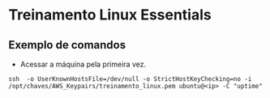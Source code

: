 # Treinamento Linux Essentials
## Exemplo de comandos

- Acessar a máquina pela primeira vez. 
```console
ssh  -o UserKnownHostsFile=/dev/null -o StrictHostKeyChecking=no -i /opt/chaves/AWS_Keypairs/treinamento_linux.pem ubuntu@<ip> -C "uptime"
```

